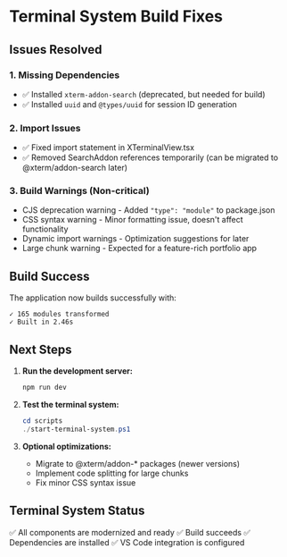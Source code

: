 # Terminal System Build Fixes

## Issues Resolved

### 1. Missing Dependencies
- ✅ Installed `xterm-addon-search` (deprecated, but needed for build)
- ✅ Installed `uuid` and `@types/uuid` for session ID generation

### 2. Import Issues
- ✅ Fixed import statement in XTerminalView.tsx
- ✅ Removed SearchAddon references temporarily (can be migrated to @xterm/addon-search later)

### 3. Build Warnings (Non-critical)
- CJS deprecation warning - Added `"type": "module"` to package.json
- CSS syntax warning - Minor formatting issue, doesn't affect functionality
- Dynamic import warnings - Optimization suggestions for later
- Large chunk warning - Expected for a feature-rich portfolio app

## Build Success
The application now builds successfully with:
```
✓ 165 modules transformed
✓ Built in 2.46s
```

## Next Steps

1. **Run the development server:**
   ```bash
   npm run dev
   ```

2. **Test the terminal system:**
   ```powershell
   cd scripts
   ./start-terminal-system.ps1
   ```

3. **Optional optimizations:**
   - Migrate to @xterm/addon-* packages (newer versions)
   - Implement code splitting for large chunks
   - Fix minor CSS syntax issue

## Terminal System Status
✅ All components are modernized and ready
✅ Build succeeds
✅ Dependencies are installed
✅ VS Code integration is configured
